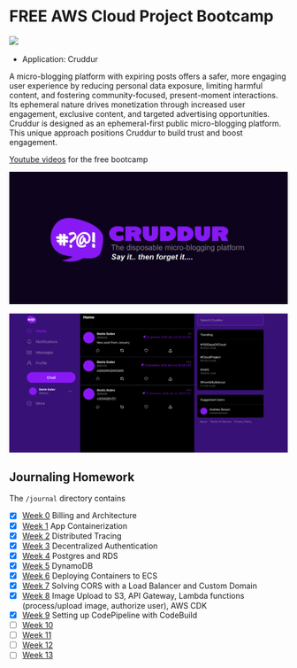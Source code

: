 # FREE AWS Cloud Project Bootcamp

![](https://codebuild.eu-south-1.amazonaws.com/badges?uuid=eyJlbmNyeXB0ZWREYXRhIjoieTBzM1hLNkFjZVp1VE9wMnh5SjA1ejd5aURxZlZvVy9mbnJKTFl0MWVsMGtSMXgzUXlXcU9HTnJqVGdmMTkyOUdjcWtXSWp0aStyVEM1T0JESkJyTElrPSIsIml2UGFyYW1ldGVyU3BlYyI6InJPb0RTQ0sxRTRiakZEekciLCJtYXRlcmlhbFNldFNlcmlhbCI6MX0%3D&branch=main)

- Application: Cruddur

A micro-blogging platform with expiring posts offers a safer, more engaging user experience by reducing personal data exposure, 
limiting harmful content, and fostering community-focused, present-moment interactions. 
Its ephemeral nature drives monetization through increased user engagement, exclusive content, 
and targeted advertising opportunities. Cruddur is designed as an ephemeral-first public micro-blogging platform. 
This unique approach positions Cruddur to build trust and boost engagement.

[Youtube videos](https://www.youtube.com/watch?v=zJnNe5Nv4tE&list=PLBfufR7vyJJ7k25byhRXJldB5AiwgNnWv&index=19) for the free bootcamp

![Cruddur Graphic](_docs/assets/cruddur-banner.jpg)

![Cruddur Screenshot](_docs/assets/cruddur-screenshot.png)

## Journaling Homework

The `/journal` directory contains

- [X] [Week 0](journal/week0.md) Billing and Architecture
- [X] [Week 1](journal/week1.md) App Containerization
- [X] [Week 2](journal/week2.md) Distributed Tracing
- [X] [Week 3](journal/week3.md) Decentralized Authentication
- [X] [Week 4](journal/week4.md) Postgres and RDS
- [X] [Week 5](journal/week5.md) DynamoDB
- [X] [Week 6](journal/week6.md) Deploying Containers to ECS
- [X] [Week 7](journal/week7.md) Solving CORS with a Load Balancer and Custom Domain
- [X] [Week 8](journal/week8.md) Image Upload to S3, API Gateway, Lambda functions (process/upload image, authorize user), AWS CDK
- [X] [Week 9](journal/week9.md) Setting up CodePipeline with CodeBuild
- [ ] [Week 10](journal/week10.md)
- [ ] [Week 11](journal/week11.md)
- [ ] [Week 12](journal/week12.md)
- [ ] [Week 13](journal/week13.md)
